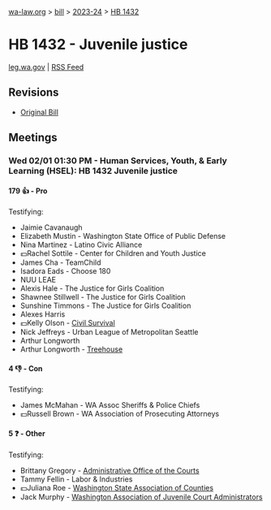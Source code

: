 [wa-law.org](/) > [bill](/bill/) > [2023-24](/bill/2023-24/) > [HB 1432](/bill/2023-24/hb/1432/)

# HB 1432 - Juvenile justice
[leg.wa.gov](https://app.leg.wa.gov/billsummary?BillNumber=1432&Year=2023&Initiative=false) | [RSS Feed](./rss.xml)

## Revisions
* [Original Bill](1/)

## Meetings
### Wed 02/01 01:30 PM - Human Services, Youth, & Early Learning (HSEL): HB 1432 Juvenile justice
#### 179 👍 - Pro
Testifying:
* Jaimie Cavanaugh
* Elizabeth Mustin - Washington State Office of Public Defense
* Nina Martinez - Latino Civic Alliance
* 💵Rachel Sottile - Center for Children and Youth Justice
* James Cha - TeamChild
* Isadora Eads - Choose 180
* NUU LEAE
* Alexis Hale - The Justice for Girls Coalition
* Shawnee Stillwell - The Justice for Girls Coalition
* Sunshine Timmons - The Justice for Girls Coalition
* Alexes Harris
* 💵Kelly Olson - [Civil Survival](/org/civil_survival/)
* Nick Jeffreys - Urban League of Metropolitan Seattle
* Arthur Longworth
* Arthur Longworth - [Treehouse](/org/treehouse/)

#### 4 👎 - Con
Testifying:
* James McMahan - WA Assoc Sheriffs & Police Chiefs
* 💵Russell Brown - WA Association of Prosecuting Attorneys

#### 5 ❓ - Other
Testifying:
* Brittany Gregory - [Administrative Office of the Courts](/org/administrative_office_of_the_courts/)
* Tammy Fellin - Labor & Industries
* 💵Juliana Roe - [Washington State Association of Counties](/org/washington_state_association_of_counties/)
* Jack Murphy - [Washington Association of Juvenile Court Administrators](/org/washington_association_of_juvenile_court_administrators/)
